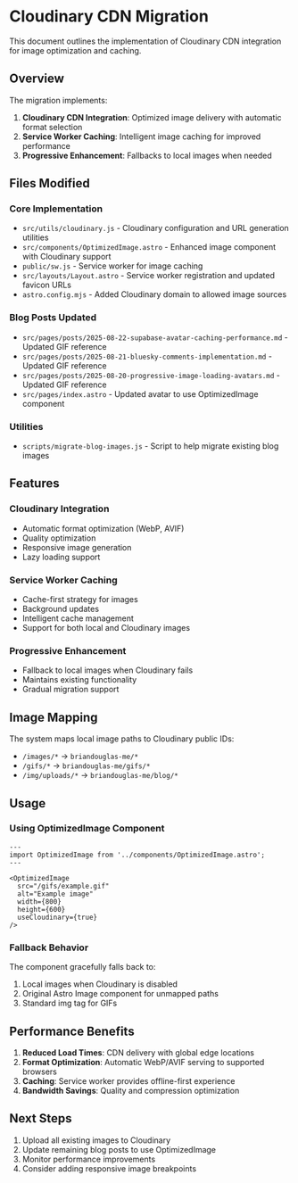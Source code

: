 # Cloudinary CDN Migration

This document outlines the implementation of Cloudinary CDN integration for image optimization and caching.

## Overview

The migration implements:
1. **Cloudinary CDN Integration**: Optimized image delivery with automatic format selection
2. **Service Worker Caching**: Intelligent image caching for improved performance
3. **Progressive Enhancement**: Fallbacks to local images when needed

## Files Modified

### Core Implementation
- `src/utils/cloudinary.js` - Cloudinary configuration and URL generation utilities
- `src/components/OptimizedImage.astro` - Enhanced image component with Cloudinary support
- `public/sw.js` - Service worker for image caching
- `src/layouts/Layout.astro` - Service worker registration and updated favicon URLs
- `astro.config.mjs` - Added Cloudinary domain to allowed image sources

### Blog Posts Updated
- `src/pages/posts/2025-08-22-supabase-avatar-caching-performance.md` - Updated GIF reference
- `src/pages/posts/2025-08-21-bluesky-comments-implementation.md` - Updated GIF reference
- `src/pages/posts/2025-08-20-progressive-image-loading-avatars.md` - Updated GIF reference
- `src/pages/index.astro` - Updated avatar to use OptimizedImage component

### Utilities
- `scripts/migrate-blog-images.js` - Script to help migrate existing blog images

## Features

### Cloudinary Integration
- Automatic format optimization (WebP, AVIF)
- Quality optimization
- Responsive image generation
- Lazy loading support

### Service Worker Caching
- Cache-first strategy for images
- Background updates
- Intelligent cache management
- Support for both local and Cloudinary images

### Progressive Enhancement
- Fallback to local images when Cloudinary fails
- Maintains existing functionality
- Gradual migration support

## Image Mapping

The system maps local image paths to Cloudinary public IDs:
- `/images/*` → `briandouglas-me/*`
- `/gifs/*` → `briandouglas-me/gifs/*`
- `/img/uploads/*` → `briandouglas-me/blog/*`

## Usage

### Using OptimizedImage Component

```astro
---
import OptimizedImage from '../components/OptimizedImage.astro';
---

<OptimizedImage 
  src="/gifs/example.gif" 
  alt="Example image" 
  width={800}
  height={600}
  useCloudinary={true}
/>
```

### Fallback Behavior

The component gracefully falls back to:
1. Local images when Cloudinary is disabled
2. Original Astro Image component for unmapped paths
3. Standard img tag for GIFs

## Performance Benefits

1. **Reduced Load Times**: CDN delivery with global edge locations
2. **Format Optimization**: Automatic WebP/AVIF serving to supported browsers
3. **Caching**: Service worker provides offline-first experience
4. **Bandwidth Savings**: Quality and compression optimization

## Next Steps

1. Upload all existing images to Cloudinary
2. Update remaining blog posts to use OptimizedImage
3. Monitor performance improvements
4. Consider adding responsive image breakpoints